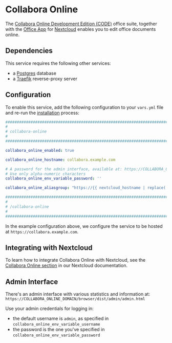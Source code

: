 <!--
SPDX-FileCopyrightText: 2023 Slavi Pantaleev

SPDX-License-Identifier: AGPL-3.0-or-later
-->

# Collabora Online

The [Collabora Online Development Edition (CODE)](https://www.collaboraoffice.com/) office suite, together with the [Office App](https://apps.nextcloud.com/apps/richdocuments) for [Nextcloud](nextcloud.md) enables you to edit office documents online.


## Dependencies

This service requires the following other services:

- a [Postgres](postgres.md) database
- a [Traefik](traefik.md) reverse-proxy server


## Configuration

To enable this service, add the following configuration to your `vars.yml` file and re-run the [installation](../installing.md) process:

```yaml
########################################################################
#                                                                      #
# collabora-online                                                     #
#                                                                      #
########################################################################

collabora_online_enabled: true

collabora_online_hostname: collabora.example.com

# A password for the admin interface, available at: https://COLLABORA_ONLINE_DOMAIN/browser/dist/admin/admin.html
# Use only alpha-numeric characters
collabora_online_env_variable_password: ''

collabora_online_aliasgroup: "https://{{ nextcloud_hostname | replace('.', '\\.') }}:443"

########################################################################
#                                                                      #
# /collabora-online                                                    #
#                                                                      #
########################################################################
```

In the example configuration above, we configure the service to be hosted at `https://collabora.example.com`.


## Integrating with Nextcloud

To learn how to integrate Collabora Online with Nextcloud, see the [Collabora Online section](nextcloud.md#collabora-online) in our Nextcloud documentation.


## Admin Interface

There's an admin interface with various statistics and information at: `https://COLLABORA_ONLINE_DOMAIN/browser/dist/admin/admin.html`

Use your admin credentials for logging in:

- the default username is `admin`, as specified in `collabora_online_env_variable_username`
- the password is the one you've specified in `collabora_online_env_variable_password`
